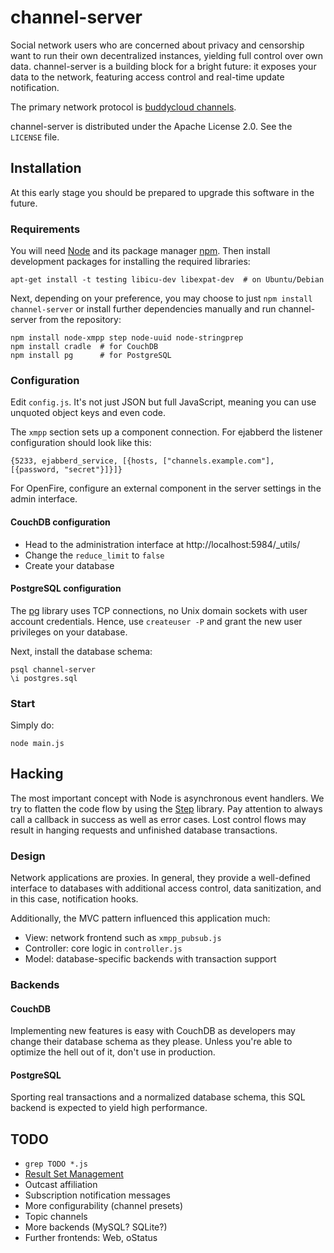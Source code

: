 # channel-server

Social network users who are concerned about privacy and censorship
want to run their own decentralized instances, yielding full control
over own data. channel-server is a building block for a bright future:
it exposes your data to the network, featuring access control and
real-time update notification.

The primary network protocol is
[buddycloud channels](http://buddycloud.org/).

channel-server is distributed under the Apache License 2.0. See the
`LICENSE` file.


## Installation

At this early stage you should be prepared to upgrade this software in
the future.


### Requirements

You will need [Node](http://nodejs.org/) and its package manager
[npm](http://npmjs.org/). Then install development packages for
installing the required libraries:

    apt-get install -t testing libicu-dev libexpat-dev  # on Ubuntu/Debian
    
Next, depending on your preference, you may choose to just
`npm install channel-server` or install further dependencies
manually and run channel-server from the repository:
    
    npm install node-xmpp step node-uuid node-stringprep
    npm install cradle  # for CouchDB
    npm install pg      # for PostgreSQL


### Configuration

Edit `config.js`. It's not just JSON but full JavaScript, meaning you
can use unquoted object keys and even code.

The `xmpp` section sets up a component connection. For ejabberd the
listener configuration should look like this:

    {5233, ejabberd_service, [{hosts, ["channels.example.com"], [{password, "secret"}]}]}

For OpenFire, configure an external component in the server settings
in the admin interface.


#### CouchDB configuration

* Head to the administration interface at http://localhost:5984/_utils/
* Change the `reduce_limit` to `false`
* Create your database

#### PostgreSQL configuration

The [pg](https://github.com/brianc/node-postgres) library uses TCP
connections, no Unix domain sockets with user account
credentials. Hence, use `createuser -P` and grant the new user
privileges on your database.

Next, install the database schema:

    psql channel-server
    \i postgres.sql


### Start

Simply do:

    node main.js


## Hacking

The most important concept with Node is asynchronous event
handlers. We try to flatten the code flow by using the
[Step](http://github.com/creationix/step) library. Pay attention to
always call a callback in success as well as error cases. Lost control
flows may result in hanging requests and unfinished database
transactions.

### Design

Network applications are proxies. In general, they provide a
well-defined interface to databases with additional access control,
data sanitization, and in this case, notification hooks.

Additionally, the MVC pattern influenced this application much:

* View: network frontend such as `xmpp_pubsub.js`
* Controller: core logic in `controller.js`
* Model: database-specific backends with transaction support

### Backends

#### CouchDB

Implementing new features is easy with CouchDB as developers may
change their database schema as they please. Unless you're able to
optimize the hell out of it, don't use in production.

#### PostgreSQL

Sporting real transactions and a normalized database schema, this SQL
backend is expected to yield high performance.


## TODO

* `grep TODO *.js`
* [Result Set Management](http://xmpp.org/extensions/xep-0059.html)
* Outcast affiliation
* Subscription notification messages
* More configurability (channel presets)
* Topic channels
* More backends (MySQL? SQLite?)
* Further frontends: Web, oStatus
